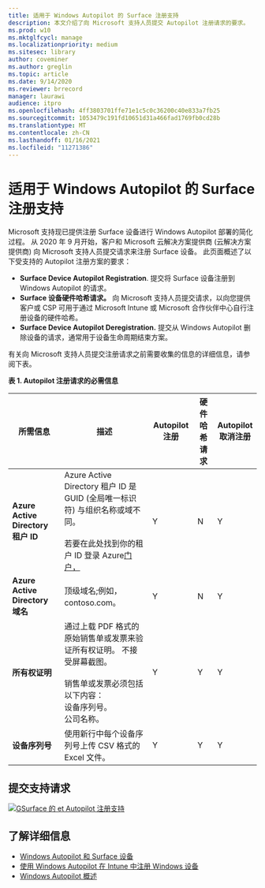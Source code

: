 ```yaml
---
title: 适用于 Windows Autopilot 的 Surface 注册支持
description: 本文介绍了向 Microsoft 支持人员提交 Autopilot 注册请求的要求。
ms.prod: w10
ms.mktglfcycl: manage
ms.localizationpriority: medium
ms.sitesec: library
author: coveminer
ms.author: greglin
ms.topic: article
ms.date: 9/14/2020
ms.reviewer: brrecord
manager: laurawi
audience: itpro
ms.openlocfilehash: 4ff3803701ffe71e1c5c0c36200c40e833a7fb25
ms.sourcegitcommit: 1053479c191fd10651d31a466fad1769fb0cd28b
ms.translationtype: MT
ms.contentlocale: zh-CN
ms.lasthandoff: 01/16/2021
ms.locfileid: "11271386"
---
```

# 适用于 Windows Autopilot 的 Surface 注册支持

Microsoft 支持现已提供注册 Surface 设备进行 Windows Autopilot 部署的简化过程。 从 2020 年 9 月开始，客户和 Microsoft 云解决方案提供商 (云解决方案提供商) 向 Microsoft 支持人员提交请求来注册 Surface 设备。 此页面概述了以下受支持的 Autopilot 注册方案的要求：
 

- **Surface Device Autopilot Registration**. 提交将 Surface 设备注册到 Windows Autopilot 的请求。
- **Surface 设备硬件哈希请求。** 向 Microsoft 支持人员提交请求，以向您提供客户或 CSP 可用于通过 Microsoft Intune 或 Microsoft 合作伙伴中心自行注册设备的硬件哈希。
- **Surface Device Autopilot Deregistration.** 提交从 Windows Autopilot 删除设备的请求，通常用于设备生命周期结束方案。

有关向 Microsoft 支持人员提交注册请求之前需要收集的信息的详细信息，请参阅下表。
 
**表 1.  Autopilot 注册请求的必需信息**
 

| 所需信息                   | 描述                                                                                                                                                                                                                                                                                    | Autopilot 注册 | 硬件哈希请求 | Autopilot<br>取消注册 |
| -------------------------------------- | ---------------------------------------------------------------------------------------------------------------------------------------------------------------------------------------------------------------------------------------------------------------------------------------------- | ---------------------- | --------------------- | --------------------------- |
| **Azure Active Directory 租户 ID**   | Azure Active Directory 租户 ID 是 GUID (全局唯一标识符) 与组织名称或域不同。<br> <br>若要在此处找到你的租户 ID 登录 Azure[门户，](https://portal.azure.com/#blade/Microsoft_AAD_IAM/ActiveDirectoryMenuBlade/Properties) | Y                      | N                     | Y                           |
| **Azure Active Directory 域名** | 顶级域名;例如，contoso.com。                                                                                                                                                                                                                                          | Y                      | N                     | Y                           |
| **所有权证明**                 | 通过上载 PDF 格式的原始销售单或发票来验证所有权证明。 不接受屏幕截图。<br> <br>销售单或发票必须包括以下内容：<br>设备序列号。<br>公司名称。                                                           | Y                      | Y                     | Y                           |
| **设备序列号**              | 使用新行中每个设备序列号上传 CSV 格式的 Excel 文件。                                                                                                                                                                                                                  | Y                      | Y                     | Y                           |

 

## 提交支持请求

  [![GSurface 的 et Autopilot 注册支持](images/autopilot-reg-support-surface.png)](https://prod.support.services.microsoft.com/supportrequestform/0d8bf192-cab7-6d39-143d-5a17840b9f5f)
 
 
 
## 了解详细信息

- [Windows Autopilot 和 Surface 设备](windows-autopilot-and-surface-devices.md)
- [使用 Windows Autopilot 在 Intune 中注册 Windows 设备](https://docs.microsoft.com/mem/autopilot/enrollment-autopilot)
- [Windows Autopilot 概述](https://docs.microsoft.com/mem/autopilot/windows-autopilot)

 
 
 

